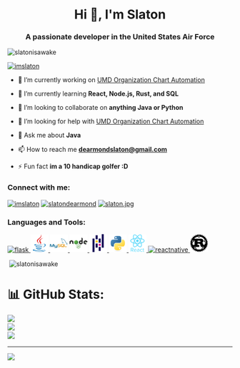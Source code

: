 <h1 align="center">Hi 👋, I'm Slaton</h1>
<h3 align="center">A passionate developer in the United States Air Force</h3>

<p align="left"> <img src="https://komarev.com/ghpvc/?username=slatonisawake&label=Profile%20views&color=0e75b6&style=flat" alt="slatonisawake" /> </p>

<p align="left"> <a href="https://twitter.com/imslaton" target="blank"><img src="https://img.shields.io/twitter/follow/imslaton?logo=twitter&style=for-the-badge" alt="imslaton" /></a> </p>

- 🔭 I’m currently working on [UMD Organization Chart Automation](https://github.com/SlatonIsAwake/UMD-Organization-Automation)

- 🌱 I’m currently learning **React, Node.js, Rust, and SQL**

- 👯 I’m looking to collaborate on **anything Java or Python**

- 🤝 I’m looking for help with [UMD Organization Chart Automation](https://github.com/SlatonIsAwake/UMD-Organization-Automation)

- 💬 Ask me about **Java**

- 📫 How to reach me **dearmondslaton@gmail.com**

- ⚡ Fun fact **im a 10 handicap golfer :D**

<h3 align="left">Connect with me:</h3>
<p align="left">
<a href="https://twitter.com/imslaton" target="blank"><img align="center" src="https://raw.githubusercontent.com/rahuldkjain/github-profile-readme-generator/master/src/images/icons/Social/twitter.svg" alt="imslaton" height="30" width="40" /></a>
<a href="https://linkedin.com/in/slatondearmond" target="blank"><img align="center" src="https://raw.githubusercontent.com/rahuldkjain/github-profile-readme-generator/master/src/images/icons/Social/linked-in-alt.svg" alt="slatondearmond" height="30" width="40" /></a>
<a href="https://instagram.com/slaton.jpg" target="blank"><img align="center" src="https://raw.githubusercontent.com/rahuldkjain/github-profile-readme-generator/master/src/images/icons/Social/instagram.svg" alt="slaton.jpg" height="30" width="40" /></a>
</p>

<h3 align="left">Languages and Tools:</h3>
<p align="left"> <a href="https://flask.palletsprojects.com/" target="_blank" rel="noreferrer"> <img src="https://www.vectorlogo.zone/logos/pocoo_flask/pocoo_flask-icon.svg" alt="flask" width="40" height="40"/> </a> <a href="https://www.java.com" target="_blank" rel="noreferrer"> <img src="https://raw.githubusercontent.com/devicons/devicon/master/icons/java/java-original.svg" alt="java" width="40" height="40"/> </a> <a href="https://www.mysql.com/" target="_blank" rel="noreferrer"> <img src="https://raw.githubusercontent.com/devicons/devicon/master/icons/mysql/mysql-original-wordmark.svg" alt="mysql" width="40" height="40"/> </a> <a href="https://nodejs.org" target="_blank" rel="noreferrer"> <img src="https://raw.githubusercontent.com/devicons/devicon/master/icons/nodejs/nodejs-original-wordmark.svg" alt="nodejs" width="40" height="40"/> </a> <a href="https://pandas.pydata.org/" target="_blank" rel="noreferrer"> <img src="https://raw.githubusercontent.com/devicons/devicon/2ae2a900d2f041da66e950e4d48052658d850630/icons/pandas/pandas-original.svg" alt="pandas" width="40" height="40"/> </a> <a href="https://www.python.org" target="_blank" rel="noreferrer"> <img src="https://raw.githubusercontent.com/devicons/devicon/master/icons/python/python-original.svg" alt="python" width="40" height="40"/> </a> <a href="https://reactjs.org/" target="_blank" rel="noreferrer"> <img src="https://raw.githubusercontent.com/devicons/devicon/master/icons/react/react-original-wordmark.svg" alt="react" width="40" height="40"/> </a> <a href="https://reactnative.dev/" target="_blank" rel="noreferrer"> <img src="https://reactnative.dev/img/header_logo.svg" alt="reactnative" width="40" height="40"/> </a> <a href="https://www.rust-lang.org" target="_blank" rel="noreferrer"> <img src="https://raw.githubusercontent.com/devicons/devicon/master/icons/rust/rust-plain.svg" alt="rust" width="40" height="40"/> </a> </p>

<p>&nbsp;<img align="center" src="https://github-readme-stats.vercel.app/api?username=slatonisawake&show_icons=true&locale=en" alt="slatonisawake" /></p>



# 📊 GitHub Stats:
![](https://github-readme-stats.vercel.app/api?username=SlatonIsAwake&theme=dark&hide_border=false&include_all_commits=false&count_private=false)<br/>
![](https://nirzak-streak-stats.vercel.app/?user=SlatonIsAwake&theme=dark&hide_border=false)<br/>
![](https://github-readme-stats.vercel.app/api/top-langs/?username=SlatonIsAwake&theme=dark&hide_border=false&include_all_commits=false&count_private=false&layout=compact)

---
[![](https://visitcount.itsvg.in/api?id=SlatonIsAwake&icon=0&color=0)](https://visitcount.itsvg.in)

<!-- Proudly created with GPRM ( https://gprm.itsvg.in ) -->
